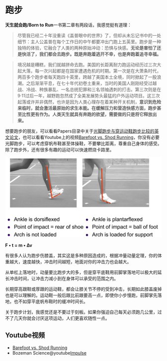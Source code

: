 # 跑步

**天生就会跑/Born to Run**一书第二章有两段话，我感觉挺有道理：


>尽管我已经二十年没重读《盖普眼中的世界》了，但却从未忘记书中的一处细节：主人公盖普在每个工作日的中午都要冲出门跑上五英里。跑步是一种独特的体验，它融合了人类的两种原始冲动：恐惧与快感。**无论是害怕了还是快活了，我们都会去跑步。既是奔跑着逃开不幸，也是奔跑着追寻幸福。**

>境况越是糟糕，我们就越拼命去跑。美国的长距离耐力跑运动经历过三次大起大落，每一次兴起都是在国家遭遇危机的时期。第一次是在大萧条时代，两百多个跑步者每天跑四十英里，跨越了美国本土全境，同时掀起了一股浪潮。之后渐渐平息，在七十年代初卷土重来，当时的美国人刚刚经受过越战、冷战、种族暴乱、一名总统犯罪和三名领袖遇刺的打击。第三次则是在9·11过后一年，越野跑忽然成了全美发展势头最猛的户外运动项目。这三次起落或许并非偶然，也许是因为人类心理存在着某种开关机制，**意识到危险来临时，就会激活最原始的求生本能。在缓解压力和营造快感方面，跑步甚至比性更有作为。人类天生就具有奔跑的欲望，需要做的只是将它释放出来。**


想要跑步的朋友，可以看看Papers目录中关于[光脚跑步与穿运动鞋跑步比较的英文论文](Papers/)，也可以看看Youtube上的视频[Barefoot vs. Shod Running](https://youtu.be/Un88ZKZcjJE)，你没有必要光脚跑步，可以考虑穿帆布鞋甚至体操鞋，不要攀比距离，尊重自己身体的感受。除了跑步外，还有很多有趣的运动可以快速燃烧卡路里。

![](images/impact.jpg)

**F • t = m • ∆v**

有很多人认为跑步伤膝盖，其实这是多种原因造成的，根据冲量动量定理，你的体重越大，速度越快，冲击时间越短，地面对你的冲击力也会越大。

从单杠上落地时，动量要比跑步大的多，但是穿平底鞋用前脚掌落地可以极大的延长冲击时间，让冲击力减小到在身体可以承受的范围之内。

长期穿高跟鞋或厚跟的运动鞋，都会让膝关节不停的受到冲击，长期如此膝盖废掉也是可以理解的。运动鞋一般后跟比前跟要高一点，即使你小步慢跑，前脚掌先落地，也不如穿平底帆布鞋时的缓冲时间长。

关于跑步计划，我感觉还是不要过于刻板。如果你强迫自己每天必须跑几公里，过不了几天你就会讨厌这项运动，人们更喜欢随性一点。

## Youtube视频

 - [Barefoot vs. Shod Running](https://youtu.be/Un88ZKZcjJE)
 - Bozeman Science@youtube[Impulse](https://youtu.be/ph48Xwj_eS8)
